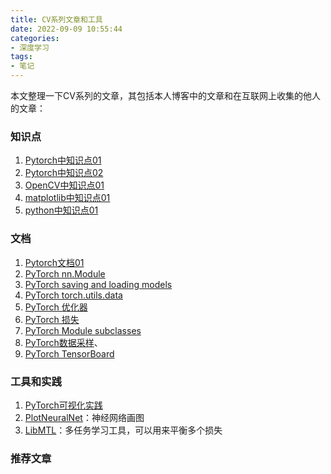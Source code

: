 ```yaml
---
title: CV系列文章和工具
date: 2022-09-09 10:55:44
categories:
- 深度学习
tags:
- 笔记
---
```

本文整理一下CV系列的文章，其包括本人博客中的文章和在互联网上收集的他人的文章：
<!--more-->

### 知识点
1. [Pytorch中知识点01](https://tom89757.github.io/2022/05/16/Pytorch%E4%B8%AD%E7%9F%A5%E8%AF%86%E7%82%B901/)
2. [Pytorch中知识点02](https://tom89757.github.io/2022/06/03/Pytorch%E4%B8%AD%E7%9F%A5%E8%AF%86%E7%82%B902/)
3. [OpenCV中知识点01](https://tom89757.github.io/2022/06/02/OpenCV%E4%B8%AD%E7%9F%A5%E8%AF%86%E7%82%B901/)
4. [matplotlib中知识点01](https://tom89757.github.io/2022/06/03/matplotlib%E4%B8%AD%E7%9F%A5%E8%AF%86%E7%82%B901/)
5. [python中知识点01](https://tom89757.github.io/2022/07/05/python%E4%B8%AD%E7%9F%A5%E8%AF%86%E7%82%B901/)

### 文档
1. [Pytorch文档01](https://tom89757.github.io/2022/07/04/Pytorch%E6%96%87%E6%A1%A301/)
2. [PyTorch nn.Module](https://tom89757.github.io/2022/07/20/PyTorch-nn-Module/)
3. [PyTorch saving and loading models](https://tom89757.github.io/2022/07/20/PyTorch-saving-and-loading-models/)
4. [PyTorch torch.utils.data](https://tom89757.github.io/2022/07/20/PyTorch-torch-utils-data/)
5. [PyTorch 优化器](https://tom89757.github.io/2022/07/20/PyTorch-%E4%BC%98%E5%8C%96%E5%99%A8/)
6. [PyTorch 损失](https://tom89757.github.io/2022/07/20/PyTorch-%E6%8D%9F%E5%A4%B1/)
7. [PyTorch Module subclasses](https://tom89757.github.io/2022/07/20/PyTorch-Module-subclasses/)
8. [PyTorch数据采样](https://tom89757.github.io/2022/07/20/PyTorch%E6%95%B0%E6%8D%AE%E9%87%87%E6%A0%B7/)、
9. [PyTorch TensorBoard](https://tom89757.github.io/2022/08/06/PyTorch-TensorBoard/)

### 工具和实践
1. [PyTorch可视化实践](https://tom89757.github.io/2022/08/07/PyTorch%E5%8F%AF%E8%A7%86%E5%8C%96%E5%AE%9E%E8%B7%B5/)
2. [PlotNeuralNet](https://github.com/HarisIqbal88/PlotNeuralNet)：神经网络画图
3. [LibMTL](https://github.com/median-research-group/LibMTL)：多任务学习工具，可以用来平衡多个损失

### 推荐文章





